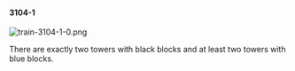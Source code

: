#### 3104-1
![train-3104-1-0.png](https://github.com/lil-lab/nlvr/raw/master/nlvr/train/images/31/train-3104-1-0.png "train-3104-1-0.png")

There are exactly two towers with black blocks and at least two towers with blue blocks.